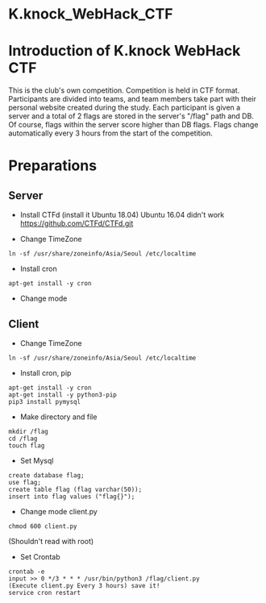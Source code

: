 # K.knock_WebHack_CTF

# Introduction of K.knock WebHack CTF
This is the club's own competition.
Competition is held in CTF format. Participants are divided into teams,
and team members take part with their personal website created during the study.
Each participant is given a server and a total of 2 flags are stored in the server's "/flag" path and DB.
Of course, flags within the server score higher than DB flags.
Flags change automatically every 3 hours from the start of the competition.


# Preparations

## Server
- Install CTFd  (install it Ubuntu 18.04) Ubuntu 16.04 didn't work   
https://github.com/CTFd/CTFd.git


- Change TimeZone
```
ln -sf /usr/share/zoneinfo/Asia/Seoul /etc/localtime
```
- Install cron
```
apt-get install -y cron
```

- Change mode 

## Client
- Change TimeZone
```
ln -sf /usr/share/zoneinfo/Asia/Seoul /etc/localtime
```
- Install cron, pip
```
apt-get install -y cron
apt-get install -y python3-pip
pip3 install pymysql
```

- Make directory and file
```
mkdir /flag
cd /flag
touch flag
```

- Set Mysql
```
create database flag;
use flag;
create table flag (flag varchar(50));
insert into flag values ("flag{}");
```

- Change mode client.py
```
chmod 600 client.py
```
(Shouldn't read with root)

- Set Crontab
```
crontab -e
input >> 0 */3 * * * /usr/bin/python3 /flag/client.py
(Execute client.py Every 3 hours) save it!
service cron restart
```

